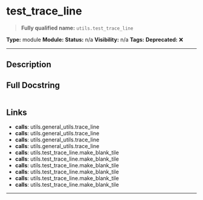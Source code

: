 # test_trace_line
> **Fully qualified name:** `utils.test_trace_line`

**Type:** module
**Module:** 
**Status:** n/a
**Visibility:** n/a
**Tags:** 
**Deprecated:** ❌

---

## Description


## Full Docstring
```

```

## Links
- **calls**: utils.general_utils.trace_line
- **calls**: utils.general_utils.trace_line
- **calls**: utils.general_utils.trace_line
- **calls**: utils.general_utils.trace_line
- **calls**: utils.test_trace_line.make_blank_tile
- **calls**: utils.test_trace_line.make_blank_tile
- **calls**: utils.test_trace_line.make_blank_tile
- **calls**: utils.test_trace_line.make_blank_tile
- **calls**: utils.test_trace_line.make_blank_tile
- **calls**: utils.test_trace_line.make_blank_tile


---
